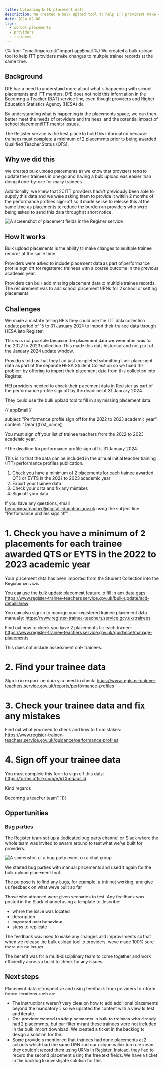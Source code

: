 ```yaml
---
title: Uploading bulk placement data
description: We created a bulk upload tool to help ITT providers make changes to multiple trainee records at the same time
date: 2024-02-08
tags:
  - school placements
  - providers
  - trainees
---
```

{% from "email/macro.njk" import appEmail %}
We created a bulk upload tool to help ITT providers make changes to multiple trainee records at the same time.

## Background

DfE has a need to understand more about what is happening with school placements and ITT mentors. DfE does not hold this information in the Becoming a Teacher (BAT) service line, even though providers and Higher Education Statistics Agency (HESA) do.

By understanding what is happening in the placements space, we can then better meet the needs of providers and trainees, and the potential impact of school placement/ITT mentor issues.

The Register service is the best place to hold this information because trainees must complete a minimum of 2 placements prior to being awarded Qualified Teacher Status (QTS).

## Why we did this

We created bulk upload placements as we know that providers tend to update their trainees in one go and having a bulk upload was easier than doing it one-by-one for many trainees.

Additionally, we knew that SCITT providers hadn't previously been able to supply this data and we were asking them to provide it within 2 months of the performance profiles sign-off so it made sense to release this at the same time as placements to reduce the burden on providers who were being asked to send this data through at short notice.

![A screenshot of placement fields in the Register service](bulk-add-placement-details-to-trainee-records.png)

## How it works

Bulk upload placements is the ability to make changes to multiple trainee records at the same time.

Providers were asked to include placement data as part of performance profile sign off for registered trainees with a course outcome in the previous academic year.

Providers can bulk add missing placement data to multiple trainee records. The requirement was to add school placement URNs for 2 school or setting placements.

## Challenges

We made a mistake telling HEIs they could use the ITT data collection update period of 15 to 31 January 2024 to import their trainee data through HESA into Register.

This was not possible because the placement data we were after was for the 2022 to 2023 collection. This made this data historical and not part of the January 2024 update window.

Providers told us that they had just completed submitting their placement data as part of the separate HESA Student Collection so we fixed the problem by offering to import their placement data from this collection into Register.

HEI providers needed to check their placement data in Register as part of the performance profile sign off by the deadline of 31 January 2024.

They could use the bulk upload tool to fill in any missing placement data.

{{ appEmail({

subject: "Performance profile sign off for the 2022 to 2023 academic year",
content: "Dear ((first_name)) 

You must sign off your list of trainee teachers from the 2022 to 2023 academic year. 

^The deadline for performance profile sign off is 31 January 2024.

This is so that the data can be included in the annual initial teacher training (ITT) performance profiles publication.

1. Check you have a minimum of 2 placements for each trainee awarded QTS or EYTS in the 2022 to 2023 academic year
2. Export your trainee data
3. Check your data and fix any mistakes
4. Sign off your data 

If you have any questions, email [becomingateacher@digital.education.gov.uk](mailto:becomingateacher@digital.education.gov.uk?subject=Performance%20profiles%20sign%20off%20) using the subject line "Performance profiles sign off".

# 1.  Check you have a minimum of 2 placements for each trainee awarded QTS or EYTS in the 2022 to 2023 academic year

Your placement data has been imported from the Student Collection into the Register service.

You can use the bulk update placement feature to fill in any data gaps:
https://www.register-trainee-teachers.service.gov.uk/bulk-update/add-details/new

You can also sign in to manage your registered trainee placement data manually:
https://www.register-trainee-teachers.service.gov.uk/trainees  

Find out how to check you have 2 placements for each trainee:
https://www.register-trainee-teachers.service.gov.uk/guidance/manage-placements

This does not include assessment only trainees.

# 2. Find your trainee data

Sign in to export the data you need to check:
https://www.register-trainee-teachers.service.gov.uk/reports/performance-profiles

# 3. Check your trainee data and fix any mistakes

Find out what you need to check and how to fix mistakes:
https://www.register-trainee-teachers.service.gov.uk/guidance/performance-profiles

# 4. Sign off your trainee data

You must complete this form to sign off this data:
https://forms.office.com/e/ATXmqJusud

Kind regards

Becoming a teacher team" }]}}

## Opportunities

### Bug parties

The Register team set up a dedicated bug party channel on Slack where the whole team was invited to swarm around to test what we've built for providers.

![A screenshot of a bug party event on a chat group](register-bug-party-channel-on-slack.png)

We started bug parties with manual placements and used it again for the bulk upload placement tool.

The purpose is to find any bugs, for example, a link not working, and give us feedback on what weve built so far.

Those who attended were given scenarios to test. Any feedback was posted in the Slack channel using a template to describe:

- where the issue was located
- description
- expected user behaviour
- steps to replicate

The feedback was used to make any changes and improvements so that when we release the bulk upload tool to providers, weve made 100% sure there are no issues.

The benefit was for a multi-disciplinary team to come together and work efficiently across a build to check for any issues.

## Next steps

Placement data retrospective and using feedback from providers to inform future iterations such as:

- The instructions weren't very clear on how to add additional placements beyond the mandatory 2 so we updated the content with a view to test and iterate.
- One provider wanted to add placements in bulk to trainees who already had 2 placements, but our filter meant these trainees were not included in the bulk import download. We created a ticket in the backlog to design a solution for this
- Some providers mentioned that trainees had done placements at 2 schools which had the same URN and our unique validation rule meant they couldn't record them using URNs in Register. Instead, they had to record the second placement using the free text fields. We have a ticket in the backlog to investigate solution for this.
